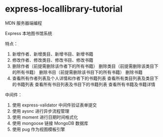 # express-locallibrary-tutorial

MDN 服务器端编程

Express 本地图书馆系统

特点：
1. 新增作者、新增类目、新增书目、新增书籍
2. 修改作者、修改类目、修改书目、修改书籍
3. 删除作者（前提需删除该作者下的所有书籍）
   删除类目（前提需删除该类目下的所有书籍）
   删除书目（前提需删除该书目下的所有书籍）
   删除书籍
4. 查看所有作者列表及个人详情和作者下的书籍列表
   查看所有类目列表及类目下的书籍列表
   查看所有书目列表及书目下的书籍列表
   查看所有书籍及书籍详情
   
中间件：
1. 使用 express-validator 中间件验证表单提交
2. 使用 aysnc 进行异步流程管理
3. 使用 moment 进行日期时间格式化
4. 使用 mongoose 链接 MongoDB 数据库
5. 使用 pug 作为视图模板引擎

